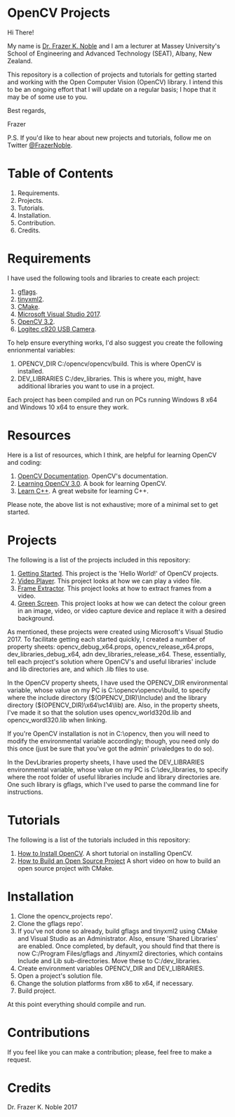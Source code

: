 # OpenCV Projects

Hi There!

My name is [Dr. Frazer K. Noble](http://www.massey.ac.nz/massey/expertise/profile.cfm?stref=803250) and I am a lecturer at Massey University's School of Engineering and Advanced Technology (SEAT), Albany, New Zealand.

This repository is a collection of projects and tutorials for getting started and working with the Open Computer Vision (OpenCV) library. I intend this to be an ongoing effort that I will update on a regular basis; I hope that it may be of some use to you.

Best regards,

Frazer

P.S. If you'd like to hear about new projects and tutorials, follow me on Twitter [@FrazerNoble](https://twitter.com/FrazerNoble).

# Table of Contents

1. Requirements.
1. Projects.
1. Tutorials.
1. Installation.
1. Contribution.
1. Credits.

# Requirements

I have used the following tools and libraries to create each project:

 1. [gflags](https://github.com/gflags/gflags).
 1. [tinyxml2](https://github.com/leethomason/tinyxml2).
 1. [CMake](https://cmake.org/).
 1. [Microsoft Visual Studio 2017](https://www.visualstudio.com/).
 1. [OpenCV 3.2](http://opencv.org/).
 1. [Logitec c920 USB Camera](https://www.logitech.com/en-nz/product/hd-pro-webcam-c920).
 
To help ensure everything works, I'd also suggest you create the following enrionmental variables:

1. OPENCV_DIR C:/opencv/opencv/build. This is where OpenCV is installed.
1. DEV_LIBRARIES C:/dev_libraries. This is where you, might, have additional libraries you want to use in a project.
 
Each project has been compiled and run on PCs running Windows 8 x64 and Windows 10 x64 to ensure they work.

# Resources

Here is a list of resources, which I think, are helpful for learning OpenCV and coding:

1. [OpenCV Documentation](http://docs.opencv.org/3.2.0/). OpenCV's documentation.
1. [Learning OpenCV 3.0](http://shop.oreilly.com/product/0636920044765.do). A book for learning OpenCV.
1. [Learn C++](http://www.learncpp.com/). A great website for learning C++.

Please note, the above list is not exhaustive; more of a minimal set to get started.

# Projects

The following is a list of the projects included in this repository:
1. [Getting Started](https://github.com/FKNoble/opencv_projects/tree/master/getting_started). This project is the 'Hello World!' of OpenCV projects. 
1. [Video Player](https://github.com/FKNoble/opencv_projects/tree/master/video_player). This project looks at how we can play a video file.
1. [Frame Extractor](https://github.com/FKNoble/opencv_projects/tree/master/frame_extracter). This project looks at how to extract frames from a video.
1. [Green Screen](https://github.com/FKNoble/opencv_projects/tree/master/green_screen). This project looks at how we can detect the colour green in an image, video, or video capture device and replace it with a desired background.

As mentioned, these projects were created using Microsoft's Visual Studio 2017. To facilitate getting each started quickly, I created a number of property sheets: opencv_debug_x64.props, opencv_release_x64.props, dev_libraries_debug_x64, adn dev_libraries_release_x64. These, essentially, tell each project's solution where OpenCV's and useful libraries' include and lib directories are, and which .lib files to use.

In the OpenCV property sheets, I have used the OPENCV_DIR environmental variable, whose value on my PC is C:\opencv\opencv\build, to specify where the include directory ($(OPENCV_DIR)\Include) and the library directory ($(OPENCV_DIR)\x64\vc14\lib\) are. Also, in the property sheets, I've made it so that the solution uses opencv_world320d.lib and opencv_wordl320.lib when linking.

If you're OpenCV installation is not in C:\opencv\, then you will need to modify the environmental variable accordingly; though, you need only do this once (just be sure that you've got the admin' privaledges to do so).

In the DevLibraries property sheets, I have used the DEV_LIBRARIES environmental variable, whose value on my PC is C:\dev_libraries, to specify where the root folder of useful libraries include and library directories are. One such library is gflags, which I've used to parse the command line for instructions.

# Tutorials

The following is a list of the tutorials included in this repository:

1. [How to Install OpenCV](https://youtu.be/IMZsrL12k6I). A short tutorial on installing OpenCV.
1. [How to Build an Open Source Project](https://youtu.be/LxHV-KNEG3k) A short video on how to build an open source project with CMake.

# Installation

1. Clone the opencv_projects repo'.
1. Clone the gflags repo'.
1. If you've not done so already, build gflags and tinyxml2 using CMake and Visual Studio as an Administrator. Also, ensure 'Shared Libraries' are enabled. Once completed, by default, you should find that there is now C:/Program Files/gflags and ./tinyxml2 directories, which contains Include and Lib sub-directories. Move these to C:/dev_libraries.
1. Create environment variables OPENCV_DIR and DEV_LIBRARIES.
1. Open a project's solution file.
1. Change the solution platforms from x86 to x64, if necessary.
1. Build project.

At this point everything should compile and run.

# Contributions

If you feel like you can make a contribution; please, feel free to make a request.

# Credits

Dr. Frazer K. Noble 2017
